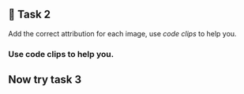 ## 🎯 Task 2
   
Add the correct attribution for each image, use *code clips* to help you.

### Use code clips to help you.

## Now try task 3